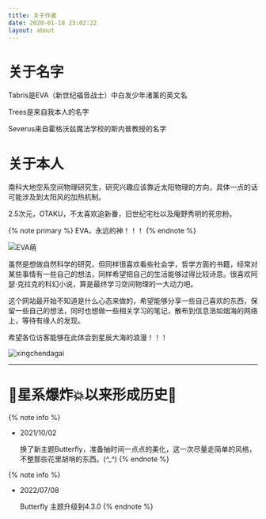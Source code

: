 ```yaml
---
title: 关于作者
date: 2020-01-18 23:02:22
layout: about
---
```


# 关于名字
Tabris是EVA（新世纪福音战士）中白发少年渚薰的英文名

Trees是来自我本人的名字

Severus来自霍格沃兹魔法学校的斯内普教授的名字

# 关于本人
南科大地空系空间物理研究生，研究兴趣应该靠近太阳物理的方向，具体一点的话可能涉及到太阳风的加热机制。

2.5次元，OTAKU，不太喜欢追新番，旧世纪宅社以及庵野秀明的死忠粉。

{% note primary %}
EVA，永远的神！！！
{% endnote %}

![EVA萌](https://hexo-1301133429.cos.ap-chengdu.myqcloud.com/post/20200414104326211.png)

虽然是想做自然科学的研究，但同样很喜欢看些社会学，哲学方面的书籍，经常对某些事情有一些自己的想法，同样希望把自己的生活能够过得比较诗意。很喜欢阿瑟·克拉克的科幻小说，算是最终学习空间物理的一大动力吧。

这个网站最开始不知道是什么心态来做的，希望能够分享一些自己喜欢的东西，保留一些自己的想法，同时也想做一些相关学习的笔记，散布到信息浩如烟海的网络上，等待有缘人的发现。

希望各位访客能够在此体会到星辰大海的浪漫！！！

![xingchendagai](https://trees-1301133429.cos.ap-nanjing.myqcloud.com/%E6%98%9F%E8%BE%B0%E5%A4%A7%E6%B5%B7.jpeg)

---
# 🎇星系爆炸💥以来形成历史🎇

{% note info %}
- 2021/10/02
  
	换了新主题Butterfly，准备抽时间一点点的美化，这一次尽量走简单的风格，不整那些花里胡哨的东西。(*^_^*)
{% endnote %}

{% note info %}
- 2022/07/08

	Butterfly 主题升级到4.3.0
{% endnote %}